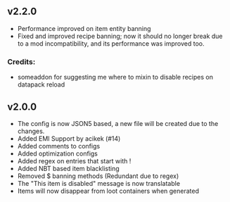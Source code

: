 ## v2.2.0
- Performance improved on item entity banning
- Fixed and improved recipe banning; now it should no longer break due to a mod incompatibility, and its performance was improved too.

### Credits:
- someaddon for suggesting me where to mixin to disable recipes on datapack reload

## v2.0.0

- The config is now JSON5 based, a new file will be created due to the changes.
- Added EMI Support by acikek (#14)
- Added comments to configs
- Added optimization configs
- Added regex on entries that start with !
- Added NBT based item blacklisting
- Removed $ banning methods (Redundant due to regex)
- The "This item is disabled" message is now translatable
- Items will now disappear from loot containers when generated